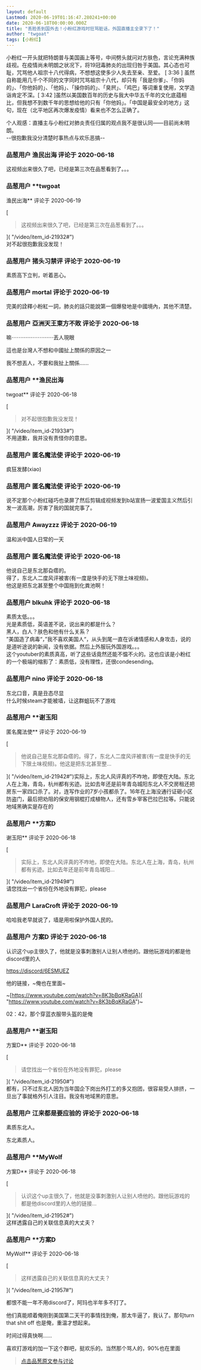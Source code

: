 ```yaml
---
layout: default
Lastmod: 2020-06-19T01:16:47.280241+00:00
date: 2020-06-18T00:00:00.000Z
title: "丢脸丢到国外去！小粉红游戏时狂骂脏话，外国直播主全录下了！"
author: "twgoat"
tags: [小粉红]
---
```


小粉红一开头就把特朗普与美国画上等号，中间劈头就问对方肤色，言论充满种族歧视。在疫情尚未明朗之状况下，将19冠毒肺炎的出现归咎于美国。其心态也可耻，咒骂他人祖宗十八代得病，不想想这使多少人失去至亲、至爱。 \[ 3:36 \] 虽然自称能用几千个不同的文字同时咒骂祖宗十八代，却只有「我是你爹」、「你妈的」、「你他妈的」、「他妈」、「操你妈的」、「臭屄」、「鸡巴」等词重复使用，文学造诣肯定不深。\[ 3:42 \]虽然以美国数百年的历史与我大中华五千年的文化底蕴相比，但我想不到数千年的思想给他的只有「你他妈」。「中国是最安全的地方」这句，现在（北平地区再次爆发疫情）看来也不怎么正确了。  
  
  
  
个人观感：直播主与小粉红对肺炎责任归属的观点我不是很认同——目前尚未明朗。  
\--很抱歉我没分清楚时事热点与欢乐恶搞--

            
### 品葱用户 **渔民出海** 评论于 2020-06-18
        
这视频出来很久了吧，已经是第三次在品葱看到了。。。
        


            
### 品葱用户 **twgoat 
渔民出海** 评论于 2020-06-19
        
[

> 这视频出来很久了吧，已经是第三次在品葱看到了。。。

]( "/video/item_id-21932#")  
对不起很抱歉我没发现！
        


            
### 品葱用户 **猪头习禁评** 评论于 2020-06-19
        
素质高下立判，听着恶心。
        


            
### 品葱用户 **mortal** 评论于 2020-06-19
        
完美的詮釋小粉紅一詞，肺炎的話只能說第一個爆發地是中國境內，其他不清楚。
        


            
### 品葱用户 **亞洲天王東方不敗** 评论于 2020-06-18
        
嘛⋯⋯⋯⋯⋯⋯⋯⋯丟人現眼  
  
這也是台灣人不想和中國扯上關係的原因之一  
  
我不想丟人，不要和我扯上關係......
        


            
### 品葱用户 **渔民出海 
twgoat** 评论于 2020-06-18
        
[

> 对不起很抱歉我没发现！

]( "/video/item_id-21933#")  
不用道歉，我并没有责怪你的意思。
        


            
### 品葱用户 **匿名魔法使** 评论于 2020-06-19
        
疯狂发酵(xiao)
        


            
### 品葱用户 **匿名魔法使** 评论于 2020-06-19
        
说不定那个小粉红碰巧也录屏了然后剪辑成视频发到b站宣扬一波爱国主义然后引发一波高潮，厉害了我的国就完事了。
        


            
### 品葱用户 **Awayzzz** 评论于 2020-06-19
        
温和派中国人日常的一天
        


            
### 品葱用户 **匿名魔法使** 评论于 2020-06-18
        
他说自己是东北那旮瘩的。  
得了，东北人二度风评被害(有一度是快手的无下限土味视频)。  
他这是把东北甚至整个中国拖到化粪池啊！
        


            
### 品葱用户 **blkuhk** 评论于 2020-06-18
        
素质太低。。。  
光是素质低，英语差不说，说出来的都是什么？  
黑人，白人？肤色和他有什么关系？  
”美国造了病毒“，”我不喜欢美国人“，从头到尾一直在诉诸情感和人身攻击，说的是道听途说的新闻，没有依据。然后上外服玩外国游戏。。。  
这个youtuber的素质真高，听了这些话竟然还能不愠不火的。这也应该是小粉红的一个极端的缩影了：素质低，没有理性，还很condesending。
        


            
### 品葱用户 **nino** 评论于 2020-06-18
        
东北口音，真是丑态尽显  
什么时候steam才能被墙，让这群蛆玩不了游戏
        


            
### 品葱用户 **谢玉阳 
匿名魔法使** 评论于 2020-06-19
        
[

> 他说自己是东北那旮瘩的。得了，东北人二度风评被害(有一度是快手的无下限土味视频)。他这是把东北甚至整...

]( "/video/item_id-21942#")实际上，东北人风评真的不咋地，即使在大陆。东北人在上海，青岛，杭州都有劣迹。比如去年还是前年青岛城阳东北人不交房租还把房东一家四口杀了。对，连写作业的7岁小孩都杀了。16年在上海没通行证砸小区防盗门，最后把劝阻的保安用钢棍打成植物人，还有雪乡宰客巴拉巴拉等。只能说地域黑确实是存在的
        


            
### 品葱用户 **方案D 
谢玉阳** 评论于 2020-06-18
        
[

> 实际上，东北人风评真的不咋地，即使在大陆。东北人在上海，青岛，杭州都有劣迹。比如去年还是前年青岛城阳...

]( "/video/item_id-21949#")  
请您找出一个省份在外地没有罪犯，please
        


            
### 品葱用户 **LaraCroft** 评论于 2020-06-19
        
哈哈我老早就说了，墙是用啦保护外国人民的。
        


            
### 品葱用户 **方案D** 评论于 2020-06-18
        
认识这个up主很久了，他就是没事刺激别人让别人喷他的。跟他玩游戏的都是他discord里的人  
  
[https://discord/6ESMUEZ]( "https://www.youtube.com/redirect?event=comments&stzid=UgycyLvRIjp9dx3RIXV4AaABAg&redir_token=QUFFLUhqbjdDVE5mT3VxQTdsMXNBRFdYVDdhMjd3RndoUXxBQ3Jtc0tsdi1ZZlU3ZHFEeFE2dzAyaUlvX2Z1NGM5R1dtaFJYT3pHN0pYRDJUMGVMR05uSGFLOVN0Ym41VEJhd2JBSy13WXF6RV9OQmx6dGJYVjNsNXZhWVpIR1MyQ1pNZGRydS1qc19BSWFmVHJCb1ZrcDB5cw%3D%3D&q=https%3A%2F%2Fdiscord%2F6ESMUEZ")  
  
他的链接，~俺也在里面~  
  
~[https://www.youtube.com/watch?v=8K3bBqKRaGA]( "https://www.youtube.com/watch?v=8K3bBqKRaGA")~  
  
02：42，那个穿蓝衣服带头盔的是俺
        


            
### 品葱用户 **谢玉阳 
方案D** 评论于 2020-06-18
        
[

> 请您找出一个省份在外地没有罪犯，please

]( "/video/item_id-21950#")  
都有，只不过东北人因为当年国企下岗出外打工的多又抱团，很容易受人排挤，一旦出了事就格外引人注目。我没有地域黑的意思。
        


            
### 品葱用户 **江来都是要应验的** 评论于 2020-06-18
        
素质东北人。  
  
  
  
东北素质人。
        


            
### 品葱用户 **MyWolf 
方案D** 评论于 2020-06-18
        
[

> 认识这个up主很久了，他就是没事刺激别人让别人喷他的。跟他玩游戏的都是他discord里的人他的链接...

]( "/video/item_id-21952#")  
这样透露自己的关联信息真的大丈夫？
        


            
### 品葱用户 **方案D 
MyWolf** 评论于 2020-06-18
        
[

> 这样透露自己的关联信息真的大丈夫？

]( "/video/item_id-21957#")  
  
都恨不能一年不用discord了，阿玛也半年多不打了。  
  
他们真能顺着俺刚到美国第二天干的事情找到俺，那太牛逼了，我认了。那句turn that shit off 也是俺，重温才想起来。  
  
时间过得真快啊……  
  
喜欢打游戏的加一下这个群吧，挺欢乐的。当然那个骂人的，90%也在里面
        






> [点击品葱原文参与讨论](https://pincong.rocks/video/2365)

